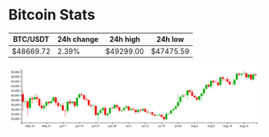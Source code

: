 # Bitcoin Stats

BTC/USDT|24h change|24h high|24h low|
|---|---|---|---|
|$48669.72|2.39%|$49299.00|$47475.59|

<img src="./chart.svg">
